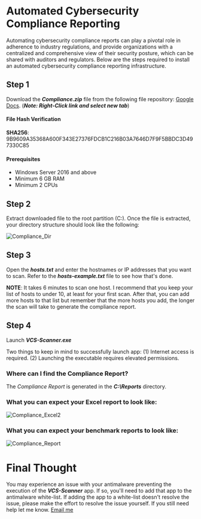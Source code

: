 # Automated Cybersecurity Compliance Reporting
Automating cybersecurity compliance reports can play a pivotal role in adherence to industry regulations, and provide organizations with a centralized and comprehensive view of their security posture, which can be shared with auditors and regulators.  Below are the steps required to install an automated cybersecurity compliance reporting infrastructure.

## Step 1
Download the **_Compliance.zip_** file from the following file repository: [Google Docs](https://drive.google.com/file/d/18m5NfWfAevqH8KBHJ431g1FQcjCXVCQA/view). (**_Note: Right-Click link and select new tab_**)
#### File Hash Verification
**SHA256**: 9B9609A35368A600F343E27376FDCB1C216B03A7646D7F9F5BBDC3D497330C85 
#### Prerequisites
+ Windows Server 2016 and above
+ Minimum 6 GB RAM
+ Minimum 2 CPUs

## Step 2
Extract downloaded file to the root partition (C:).  Once the file is extracted, your directory structure should look like the following:

![Compliance_Dir](https://github.com/peterrod54/Compliance/assets/57069647/1124a204-0884-408b-9b24-0f740e957ccc)

## Step 3
Open the **_hosts.txt_** and enter the hostnames or IP addresses that you want to scan. Refer to the **_hosts_-_example.txt_** file to see how that's done.

**NOTE**: It takes 6 minutes to scan one host.  I recommend that you keep your list of hosts to under 10, at least for your first scan.  After that, you can add more hosts to that list but remember that the more hosts you add, the longer the scan will take to generate the compliance report.

## Step 4
Launch **_VCS-Scanner.exe_** 

Two things to keep in mind to successfully launch app:
(1) Internet access is required.
(2) Launching the executable requires elevated permissions.

### Where can I find the Compliance Report?
The _Compliance Report_ is generated in the **_C:\Reports_** directory.

### What you can expect your Excel report to look like:
![Compliance_Excel2](https://github.com/peterrod54/Compliance/assets/57069647/05e12db0-f636-4db3-8353-bc921eabbfa7)



### What you can expect your benchmark reports to look like:
![Compliance_Report](https://github.com/peterrod54/Compliance/assets/57069647/7175933b-f1c1-4b68-b8eb-3745043b0055)



# Final Thought
You may experience an issue with your antimalware preventing the execution of the _**VCS-Scanner**_ app. If so, you'll need to add that app to the antimalware white-list. If adding the app to a white-list doesn't resolve the issue, please make the effort to resolve the issue yourself.  If you still need help let me know. [Email me](mailto:peter@variacom.com)
